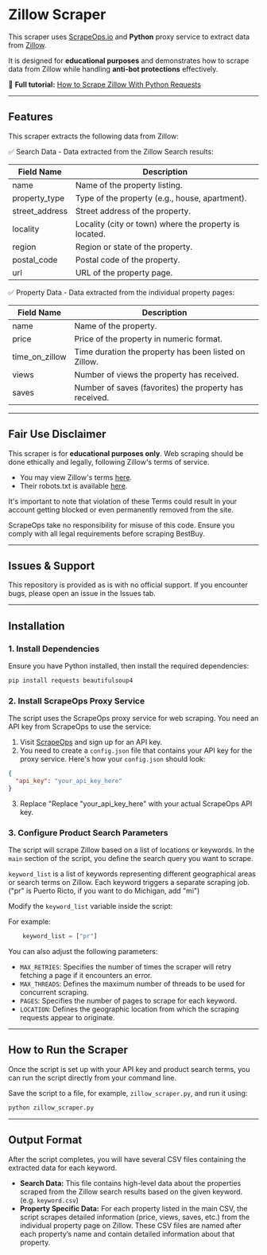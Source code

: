 # Zillow Scraper  

This scraper uses [ScrapeOps.io](https://scrapeops.io/) and **Python** proxy service to extract data from [Zillow](https://www.zillow.com/).

It is designed for **educational purposes** and demonstrates how to scrape data from Zillow while handling **anti-bot protections** effectively.  

📖 **Full tutorial:** [How to Scrape Zillow With Python Requests](https://scrapeops.io/python-web-scraping-playbook/python-scrape-zillow/)

---

## Features  

This scraper extracts the following data from Zillow:


✅ Search Data - Data extracted from the Zillow Search results: 

| **Field Name**    | **Description**                                                   |
|-------------------|-------------------------------------------------------------------|
| name              | Name of the property listing.                                     |
| property_type     | Type of the property (e.g., house, apartment).                   |
| street_address    | Street address of the property.                                   |
| locality          | Locality (city or town) where the property is located.            |
| region            | Region or state of the property.                                  |
| postal_code       | Postal code of the property.                                      |
| url               | URL of the property page.                                         |





✅ Property Data - Data extracted from the individual property pages:

| **Field Name**    | **Description**                                                   |
|-------------------|-------------------------------------------------------------------|
| name              | Name of the property.                                             |
| price             | Price of the property in numeric format.                          |
| time_on_zillow    | Time duration the property has been listed on Zillow.             |
| views             | Number of views the property has received.                        |
| saves             | Number of saves (favorites) the property has received.            |






---

## Fair Use Disclaimer
This scraper is for **educational purposes only**. Web scraping should be done ethically and legally, following Zillow's terms of service.

- You may view Zillow's terms [here](https://www.zillowgroup.com/terms-of-use/). 
- Their robots.txt is available [here](https://www.zillow.com/robots.txt).

It's important to note that violation of these Terms could result in your account getting blocked or even permanently removed from the site.

ScrapeOps take no responsibility for misuse of this code. Ensure you comply with all legal requirements before scraping BestBuy.

---

## Issues & Support
This repository is provided as is with no official support. If you encounter bugs, please open an issue in the Issues tab.

---

## Installation  

### 1. Install Dependencies  
Ensure you have Python installed, then install the required dependencies:  

```bash
pip install requests beautifulsoup4
```

### 2.  Install ScrapeOps Proxy Service
The script uses the ScrapeOps proxy service for web scraping. You need an API key from ScrapeOps to use the service:

1. Visit [ScrapeOps](https://scrapeops.io/) and sign up for an API key.
2. You need to create a `config.json` file that contains your API key for the proxy service. Here's how your `config.json` should look:

```json
{
  "api_key": "your_api_key_here"
}
```

3. Replace "Replace "your_api_key_here" with your actual ScrapeOps API key.




### 3. Configure Product Search Parameters
The script will scrape Zillow based on a list of locations or keywords. In the `main` section of the script, you define the search query you want to scrape. 

`keyword_list` is a list of keywords representing different geographical areas or search terms on Zillow. Each keyword triggers a separate scraping job. ("pr" is Puerto Ricto, if you want to do Michigan, add "mi")

Modify the `keyword_list` variable inside the script:


For example:

```python
    keyword_list = ["pr"]
```

You can also adjust the following parameters:

- `MAX_RETRIES`: Specifies the number of times the scraper will retry fetching a page if it encounters an error.
- `MAX_THREADS`: Defines the maximum number of threads to be used for concurrent scraping.
- `PAGES`: Specifies the number of pages to scrape for each keyword.
- `LOCATION`: Defines the geographic location from which the scraping requests appear to originate.


---

## How to Run the Scraper
Once the script is set up with your API key and product search terms, you can run the script directly from your command line.

Save the script to a file, for example, `zillow_scraper.py`, and run it using:


```bash
python zillow_scraper.py
```

---

## Output Format
After the script completes, you will have several CSV files containing the extracted data for each keyword.
 
- **Search Data:** This file contains high-level data about the properties scraped from the Zillow search results based on the given keyword. (e.g. `keyword.csv`)
- **Property Specific Data:** For each property listed in the main CSV, the script scrapes detailed information (price, views, saves, etc.) from the individual property page on Zillow. These CSV files are named after each property’s name and contain detailed information about that property.


